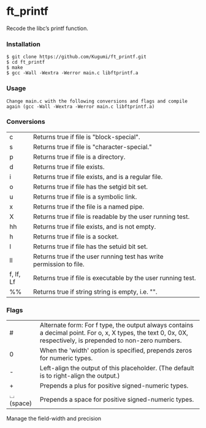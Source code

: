 # ft_printf

Recode the libc’s printf function.

### Installation

```
$ git clone https://github.com/Kugumi/ft_printf.git
$ cd ft_printf
$ make
$ gcc -Wall -Wextra -Werror main.c libftprintf.a
```

### Usage

```
Change main.c with the following conversions and flags and compile again (gcc -Wall -Wextra -Werror main.c libftprintf.a)
```

### Conversions
|        |        |
| ------ | ------ |
| c | Returns true if file is "block-special". |
| s | Returns true if file is "character-special." |
| p | Returns true if file is a directory. |
| d | Returns true if file exists. |
| i | Returns true if file exists, and is a regular file. |
| o | Returns true if file has the setgid bit set. |
| u | Returns true if file is a symbolic link. |
| x | Returns true if the file is a named pipe. |
| X | Returns true if file is readable by the user running test. |
| hh | Returns true if file exists, and is not empty. |
| h | Returns true if file is a socket. |
| l | Returns true if file has the setuid bit set. |
| ll | Returns true if the user running test has write permission to file. |
| f, lf, Lf | Returns true if file is executable by the user running test. |
| %% | Returns true if string string is empty, i.e. "". |

### Flags
|        |        |
| ------ | ------ |
| # | Alternate form: For f type, the output always contains a decimal point. For o, x, X types, the text 0, 0x, 0X, respectively, is prepended to non-zero numbers. |
| 0 | When the 'width' option is specified, prepends zeros for numeric types. |
| - | Left-align the output of this placeholder. (The default is to right-align the output.) |
| + | Prepends a plus for positive signed-numeric types. |
| ⌴ (space) | Prepends a space for positive signed-numeric types. |

Manage the field-width and precision
